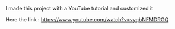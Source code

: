 I made this project with a YouTube tutorial and customized it

Here the link : https://www.youtube.com/watch?v=vyqbNFMDRGQ
